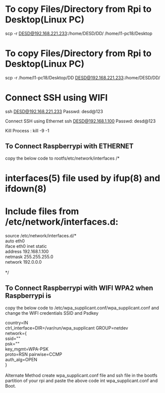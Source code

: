 # To copy Files/Directory from Rpi to Desktop(Linux PC)
scp -r DESD@192.168.221.233:/home/DESD/DD/ /home/l1-pc18/Desktop

# To copy Files/Directory from Rpi to Desktop(Linux PC)
scp -r /home/l1-pc18/Desktop/DD DESD@192.168.221.233:/home/DESD/DD/ 

# Connect SSH using WIFI
ssh DESD@192.168.221.233
Passwd: desd@123

Connect SSH using Ethernet
ssh DESD@192.168.1.100
Passwd: desd@123

Kill Process : kill -9 -1


## To Connect Raspberrypi with ETHERNET 
copy the below code to rootfs/etc/network/interfaces
/*

# interfaces(5) file used by ifup(8) and ifdown(8)	<br>
# Include files from /etc/network/interfaces.d:	<br>
source /etc/network/interfaces.d/*	<br>
auto eth0<br>
iface eth0 inet static<br>
	address 192.168.1.100<br>
	netmask 255.255.255.0<br>
	network 192.0.0.0<br>
<br>
*/<br>

## To Connect Raspberrypi with WIFI WPA2 when Raspberrypi is 
copy the below code to /etc/wpa_supplicant.conf/wpa_supplicant.conf and change the WIFI credentials SSID and Psdkey<br>

country=IN<br>
ctrl_interface=DIR=/var/run/wpa_supplicant GROUP=netdev<br>
network={<br>
    ssid="<SSID>"<br>
    psk="<PASSWORD>"<br>
    key_mgmt=WPA-PSK<br>
    proto=RSN
    pairwise=CCMP<br>
    auth_alg=OPEN<br>
}<br>
<br>
Alternate Method create wpa_supplicant.conf file and ssh file in the bootfs partition of your rpi and paste the above code int wpa_supplicant.conf and Boot.<br>
